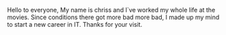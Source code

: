 Hello to everyone,
My name is chriss and I`ve worked my whole life at the movies.
Since conditions there got more bad more bad,
I made up my mind to start a new career in IT.
Thanks for your visit.

<!---
ChrissQAng/ChrissQAng is a ✨ special ✨ repository because its `README.md` (this file) appears on your GitHub profile.
You can click the Preview link to take a look at your changes.
--->

